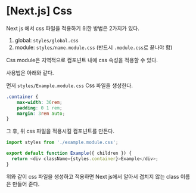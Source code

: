 # [Next.js] Css

Next js 에서 css 파일을 적용하기 위한 방법은 2가지가 있다.

1. global: `styles/global.css` 
2. module: `styles/name.module.css` (반드시 `.module.css`로 끝나야 함)

Css module은 지역적으로 컴포넌트 내에 css 속성을 적용할 수 있다.

사용법은 아래와 같다.

먼저 `styles/Example.module.css` Css 파일을 생성한다. 

```css
.container {
    max-width: 36rem;
    padding: 0 1 rem;
    margin: 3rem auto;
}
```

그 후, 위 css 파일을 적용시킬 컴포넌트를 만든다.

```javascript
import styles from './example.module.css';

export default function Example({ children }) {
  return <div className={styles.container}>Example</div>;
}
```

위와 같이 css 파일을 생성하고 적용하면 Next js에서 알아서 겹치지 않는 class 이름은 만들어 준다.
